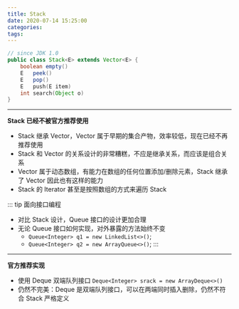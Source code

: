 ```yaml
---
title: Stack
date: 2020-07-14 15:25:00
categories: 
tags:
---
```

```java
// since JDK 1.0
public class Stack<E> extends Vector<E> {
    boolean empty()
    E   peek()
    E   pop()
    E   push​(E item)
    int search​(Object o)
}
```
---
**Stack 已经不被官方推荐使用**  
- Stack 继承 Vector，Vector 属于早期的集合产物，效率较低，现在已经不再推荐使用
- Stack 和 Vector 的关系设计的非常糟糕，不应是继承关系，而应该是组合关系
- Vector 属于动态数组，有能力在数组的任何位置添加/删除元素，Stack 继承了 Vector 因此也有这样的能力
- Stack 的 Iterator 甚至是按照数组的方式来遍历 Stack

::: tip 面向接口编程
- 对比 Stack 设计，Queue 接口的设计更加合理
- 无论 Queue 接口如何实现，对外暴露的方法始终不变
    + `Queue<Integer> q1 = new LinkedList<>()`;
    + `Queue<Integer> q2 = new ArrayQueue<>()`;
:::

---
**官方推荐实现**  
- 使用 Deque 双端队列接口 `Deque<Integer> srack = new ArrayDeque<>()`
- 仍然不完美：Deque 是双端队列接口，可以在两端同时插入删除，仍然不符合 Stack 严格定义



